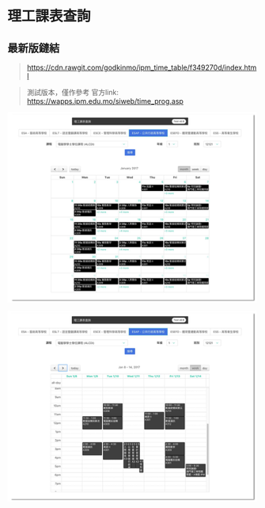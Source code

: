 # 理工課表查詢

## 最新版鏈結
> https://cdn.rawgit.com/godkinmo/ipm_time_table/f349270d/index.html

> 測試版本，僅作參考
> 官方link: https://wapps.ipm.edu.mo/siweb/time_prog.asp

![01 set up-w800](images/01.png)

![02 set up-w800](images/02.png)

